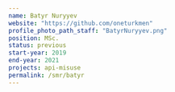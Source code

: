 ```yaml
---
name: Batyr Nuryyev
website: "https://github.com/oneturkmen"
profile_photo_path_staff: "BatyrNuryyev.png"
position: MSc.
status: previous
start-year: 2019
end-year: 2021
projects: api-misuse
permalink: /smr/batyr
---
```

